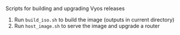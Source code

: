 Scripts for building and upgrading Vyos releases

1. Run `build_iso.sh` to build the image (outputs in current directory)
2. Run `host_image.sh` to serve the image and upgrade a router
